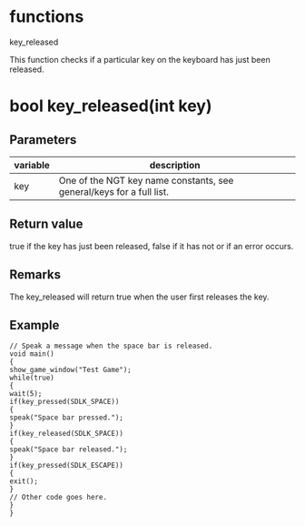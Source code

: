# functions

key_released

This function checks if a particular key on the keyboard has just been released.

# bool key_released(int key)

## Parameters

variable| description
---|---
key | One of the NGT key name constants, see general/keys for a full list.

## Return value

true if the key has just been released, false if it has not or if an error occurs.

## Remarks

The key_released will return true when the user first releases the key.

## Example

```
// Speak a message when the space bar is released.
void main()
{
show_game_window("Test Game");
while(true)
{
wait(5);
if(key_pressed(SDLK_SPACE))
{
speak("Space bar pressed.");
}
if(key_released(SDLK_SPACE))
{
speak("Space bar released.");
}
if(key_pressed(SDLK_ESCAPE))
{
exit();
}
// Other code goes here.
}
}
```
